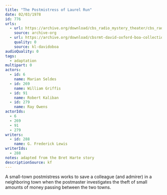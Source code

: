 ```yaml
---
title: "The Postmistress of Laurel Run"
date: 02/03/1978
id: 776
urls: 
  - url: https://archive.org/download/cbs_radio_mystery_theater/cbs_radio_mystery_theater-0751-0800.zip/cbs_radio_mystery_theater-0751-0800%2Fcbsrmt_0776_the_postmistress_of_laurel_run.mp3
    source: archive-org
  - url: https://archive.org/download/cbsrmt-david-oxford-boa-collection/CBSRMT-780203-0776-The-Postmistress-of-Laurel-Run-(128-48)_WBBM-JE-{BoA}.mp3
    quality: 0
    source: kl-davidoboa
audioQuality: 0
tags: 
  - adaptation
multipart: 0
actors:  
  - id: 6
    name: Marian Seldes  
  - id: 269
    name: William Griffis  
  - id: 91
    name: Robert Kaliban  
  - id: 279
    name: Ray Owens
actorIds:  
  - 6  
  - 269  
  - 91  
  - 279
writers:  
  - id: 288
    name: G. Frederick Lewis
writerIds:  
  - 288
notes: adapted from the Bret Harte story
descriptionSource: kf
---
```

A small-town postmistress works to save a colleague (and admirer) in a neighboring town when the postmaster investigates the theft of small amounts of money passing between the two towns.